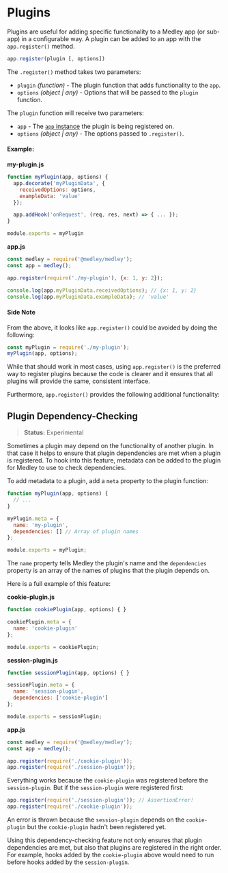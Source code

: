 # Plugins

Plugins are useful for adding specific functionality to a Medley app
(or sub-app) in a configurable way. A plugin can be added to an app
with the `app.register()` method.

```js
app.register(plugin [, options])
```

The `.register()` method takes two parameters:

+ `plugin` *(function)* - The plugin function that adds functionality to the `app`.
+ `options` *(object | any)* - Options that will be passed to the `plugin` function.

The `plugin` function will receive two parameters:

+ `app` - The [`app` instance](App.md) the plugin is being registered on.
+ `options` *(object | any)* - The options passed to `.register()`.

#### Example:

**my-plugin.js**
```js
function myPlugin(app, options) {
  app.decorate('myPluginData', {
    receivedOptions: options,
    exampleData: 'value'
  });

  app.addHook('onRequest', (req, res, next) => { ... });
}

module.exports = myPlugin
```

**app.js**
```js
const medley = require('@medley/medley');
const app = medley();

app.register(require('./my-plugin'), {x: 1, y: 2});

console.log(app.myPluginData.receivedOptions); // {x: 1, y: 2}
console.log(app.myPluginData.exampleData); // 'value'
```

#### Side Note

From the above, it looks like `app.register()` could be avoided by doing the following:

```js
const myPlugin = require('./my-plugin');
myPlugin(app, options);
```

While that should work in most cases, using `app.register()` is the preferred
way to register plugins because the code is clearer and it ensures that all
plugins will provide the same, consistent interface.

Furthermore, `app.register()` provides the following additional functionality:


## Plugin Dependency-Checking

> **Status:** Experimental

Sometimes a plugin may depend on the functionality of another plugin. In that
case it helps to ensure that plugin dependencies are met when a plugin is
registered. To hook into this feature, metadata can be added to the plugin
for Medley to use to check dependencies.

To add metadata to a plugin, add a `meta` property to the plugin function:

```js
function myPlugin(app, options) {
  // ...
}

myPlugin.meta = {
  name: 'my-plugin',
  dependencies: [] // Array of plugin names
};

module.exports = myPlugin;
```

The `name` property tells Medley the plugin's name and the `dependencies`
property is an array of the names of plugins that the plugin depends on.

Here is a full example of this feature:

**cookie-plugin.js**
```js
function cookiePlugin(app, options) { }

cookiePlugin.meta = {
  name: 'cookie-plugin'
};

module.exports = cookiePlugin;
```

**session-plugin.js**
```js
function sessionPlugin(app, options) { }

sessionPlugin.meta = {
  name: 'session-plugin',
  dependencies: ['cookie-plugin']
};

module.exports = sessionPlugin;
```

**app.js**
```js
const medley = require('@medley/medley');
const app = medley();

app.register(require('./cookie-plugin'));
app.register(require('./session-plugin'));
```

Everything works because the `cookie-plugin` was registered before the
`session-plugin`. But if the `session-plugin` were registered first:

```js
app.register(require('./session-plugin')); // AssertionError!
app.register(require('./cookie-plugin'));
```

An error is thrown because the `session-plugin` depends on the `cookie-plugin`
but the `cookie-plugin` hadn't been registered yet.

Using this dependency-checking feature not only ensures that plugin
dependencies are met, but also that plugins are registered in the
right order. For example, hooks added by the `cookie-plugin` above
would need to run before hooks added by the `session-plugin`.
